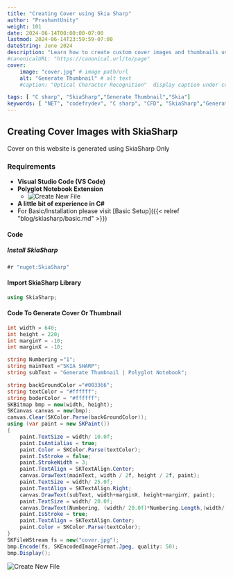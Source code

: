 ```yaml
---
title: "Creating Cover using Skia Sharp"
author: "PrashantUnity"
weight: 101
date: 2024-06-14T00:00:00-07:00
lastmod: 2024-06-14T23:59:59-07:00
dateString: June 2024  
description: "Learn how to create custom cover images and thumbnails using SkiaSharp with text, shapes, gradients, and professional design elements"
#canonicalURL: "https://canonical.url/to/page"
cover:
    image: "cover.jpg" # image path/url
    alt: "Generate Thumbnail" # alt text
    #caption: "Optical Character Recognition"  display caption under cover 

tags: [ "C sharp", "SkiaSharp","Generate Thumbnail","Skia"]
keywords: [ "NET", "codefrydev", "C sharp", "CFD", "SkiaSharp","Generate Thumbnail","Skia"]
---
```



## Creating Cover Images with SkiaSharp

Cover on this website is generated using SkiaSharp Only

### Requirements

- **Visual Studio Code (VS Code)**
- **Polyglot Notebook Extension**
  - ![Create New File](./poly.png)
- **A little bit of experience in C#**
- For Basic/Installation please visit [Basic Setup]({{< relref "blog/skiasharp/basic.md" >}})

#### Code

##### Install SkiaSharp

```csharp  {linenos=true}
#r "nuget:SkiaSharp"
```

#### Import SkiaSharp Library

```csharp  {linenos=true}
using SkiaSharp;
```

#### Code To Generate Cover Or Thumbnail

```csharp  {linenos=true}
int width = 640;
int height = 220;  
int marginY = -10;
int marginX = -10;

string Numbering ="1";
string mainText ="SKIA SHARP";
string subText = "Generate Thumbnail | Polyglot Notebook";

string backGroundColor ="#003366";
string textColor = "#ffffff";
string boderColor = "#ffffff";
SKBitmap bmp = new(width, height);
SKCanvas canvas = new(bmp); 
canvas.Clear(SKColor.Parse(backGroundColor)); 
using (var paint = new SKPaint()) 
{
    paint.TextSize = width/ 10.0f;
    paint.IsAntialias = true;
    paint.Color = SKColor.Parse(textColor);
    paint.IsStroke = false;
    paint.StrokeWidth = 3; 
    paint.TextAlign = SKTextAlign.Center; 
    canvas.DrawText(mainText, width / 2f, height / 2f, paint);
    paint.TextSize = width/ 25.0f;
    paint.TextAlign = SKTextAlign.Right;
    canvas.DrawText(subText, width+marginX, height+marginY, paint);
    paint.TextSize = width/ 20.0f;
    canvas.DrawText(Numbering, (width/ 20.0f)*Numbering.Length,(width/ 20.0f)*1.25f, paint);
    paint.IsStroke = true;
    paint.TextAlign = SKTextAlign.Center;
    paint.Color = SKColor.Parse(textColor); 
}
SKFileWStream fs = new("cover.jpg");
bmp.Encode(fs, SKEncodedImageFormat.Jpeg, quality: 50);
bmp.Display(); 
``` 

![Create New File](./cover.jpg)